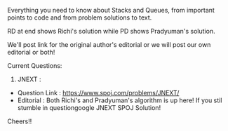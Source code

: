 
Everything you need to know about Stacks and Queues, from important points to code and from problem solutions to text.

RD at end shows Richi's solution while PD shows Pradyuman's solution.

We'll post link for the original author's editorial or we will post our own editorial or both!

Current Questions: 
 1. JNEXT :
 - Question Link : https://www.spoj.com/problems/JNEXT/
 - Editorial : Both Richi's and Pradyuman's algorithm is up here! If you stil stumble in questiongoogle JNEXT SPOJ Solution! 

Cheers!! 
